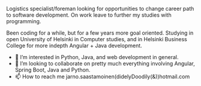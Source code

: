 Logistics specialist/foreman looking for opportunities to change career path to software development. On work leave to further my studies with programming.

Been coding for a while, but for a few years more goal oriented. Studying in open University of Helsinki in Computer studies, and in Helsinki Business College for more indepth Angular + Java development.

- 👀 I’m interested in Python, Java, and web development in general.
- 💞️ I’m looking to collaborate on pretty much everything involving Angular, Spring Boot, Java and Python.
- 📫 How to reach me jarno.saastamoinen(didelyDoodily(&))hotmail.com

<!---
SJarno/SJarno is a ✨ special ✨ repository because its `README.md` (this file) appears on your GitHub profile.
You can click the Preview link to take a look at your changes.
--->

